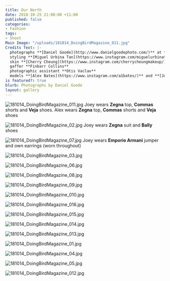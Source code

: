 ```yaml
---
title: Our North
date: 2018-10-25 21:08:00 +11:00
published: false
categories:
- Fashion
tags:
- Shoot
Main Image: "/uploads/181014_DoingBirdMagazine_011.jpg"
Credits Text: |-
  photographs **[Daniel Goode](http://www.danielgoodephoto.com/)** at **[The Artist Group](https://artist-group.net/)**
  styling **[Miguel Urbina Tan](https://www.instagram.com/miguelurbinatan/)** hair **[Joel Forman](https://www.instagram.com/joelforman/)** at **[Lion Artist Management](https://www.instagram.com/lionartistmanagement/)**
  skin **[Cherry Cheung](https://www.instagram.com/cherrycheungmakeup/)**
  gaffer **Finbarr Collins**
  photographic assistant **Otis Vaclav**
  models **[Alex Bates](https://www.instagram.com/a1bates/)** and **[Joey Gould](https://www.instagram.com/turt__s/)** at **[Kult](https://www.kult.com.au/)**
is featured?: true
blurb: Photographs by Daniel Goode
layout: gallery
---
```


![181014_DoingBirdMagazine_011.jpg](/uploads/181014_DoingBirdMagazine_011.jpg)
Joey wears **Zegna** top, **Commas** shorts and **Veja** shoes. Alex wears **Zegna** top, **Commas** shorts and **Veja** shoes
 
![181014_DoingBirdMagazine_02.jpg](/uploads/181014_DoingBirdMagazine_02.jpg)
Joey wears **Zegna** suit and **Bally** shoes

![181014_DoingBirdMagazine_07.jpg](/uploads/181014_DoingBirdMagazine_07.jpg)
Joey wears **Emporio Armani** jumper and own earrings (worn throughout)

![181014_DoingBirdMagazine_03.jpg](/uploads/181014_DoingBirdMagazine_03.jpg)


![181014_DoingBirdMagazine_06.jpg](/uploads/181014_DoingBirdMagazine_06.jpg)

![181014_DoingBirdMagazine_08.jpg](/uploads/181014_DoingBirdMagazine_08.jpg)

![181014_DoingBirdMagazine_09.jpg](/uploads/181014_DoingBirdMagazine_09.jpg)

![181014_DoingBirdMagazine_010.jpg](/uploads/181014_DoingBirdMagazine_010.jpg)

![181014_DoingBirdMagazine_016.jpg](/uploads/181014_DoingBirdMagazine_016.jpg)

![181014_DoingBirdMagazine_015.jpg](/uploads/181014_DoingBirdMagazine_015.jpg)

![181014_DoingBirdMagazine_014.jpg](/uploads/181014_DoingBirdMagazine_014.jpg)

![181014_DoingBirdMagazine_013.jpg](/uploads/181014_DoingBirdMagazine_013.jpg)

![181014_DoingBirdMagazine_01.jpg](/uploads/181014_DoingBirdMagazine_01.jpg)

![181014_DoingBirdMagazine_04.jpg](/uploads/181014_DoingBirdMagazine_04.jpg)

![181014_DoingBirdMagazine_05.jpg](/uploads/181014_DoingBirdMagazine_05.jpg)

![181014_DoingBirdMagazine_012.jpg](/uploads/181014_DoingBirdMagazine_012.jpg)